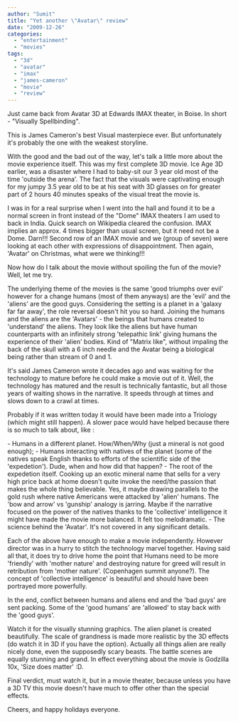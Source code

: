 ```yaml
---
author: "Sumit"
title: "Yet another \"Avatar\" review"
date: "2009-12-26"
categories: 
  - "entertainment"
  - "movies"
tags: 
  - "3d"
  - "avatar"
  - "imax"
  - "james-cameron"
  - "movie"
  - "review"
---
```


Just came back from Avatar 3D at Edwards IMAX theater, in Boise. In short - "Visually Spellbinding".

This is James Cameron's best Visual masterpiece ever. But unfortunately it's probably the one with the weakest storyline.

With the good and the bad out of the way, let's talk a little more about the movie experience itself. This was my first complete 3D movie. Ice Age 3D earlier, was a disaster where I had to baby-sit our 3 year old most of the time 'outside the arena'. The fact that the visuals were captivating enough for my jumpy 3.5 year old to be at his seat with 3D glasses on for greater part of 2 hours 40 minutes speaks of the visual treat the movie is.

I was in for a real surprise when I went into the hall and found it to be a normal screen in front instead of the "Dome" IMAX theaters I am used to back in India. Quick search on Wikipedia cleared the confusion. IMAX implies an approx. 4 times bigger than usual screen, but it need not be a Dome. Darn!!! Second row of an IMAX movie and we (group of seven) were looking at each other with expressions of disappointment. Then again, 'Avatar' on Christmas, what were we thinking!!!

Now how do I talk about the movie without spoiling the fun of the movie? Well, let me try.

The underlying theme of the movies is the same 'good triumphs over evil' however for a change humans (most of them anyways) are the 'evil' and the 'aliens' are the good guys. Considering the setting is a planet in a 'galaxy far far away', the role reversal doesn't hit you so hard. Joining the humans and the aliens are the 'Avatars' - the beings that humans created to 'understand' the aliens. They look like the aliens but have human counterparts with an infinitely strong 'telepathic link' giving humans the experience of their 'alien' bodies. Kind of "Matrix like", without impaling the back of the skull with a 6 inch needle and the Avatar being a biological being rather than stream of 0 and 1.

It's said James Cameron wrote it decades ago and was waiting for the technology to mature before he could make a movie out of it. Well, the technology has matured and the result is technically fantastic, but all those years of waiting shows in the narrative. It speeds through at times and slows down to a crawl at times.

Probably if it was written today it would have been made into a Triology (which might still happen). A slower pace would have helped because there is so much to talk about, like :

\- Humans in a different planet. How/When/Why (just a mineral is not good enough); - Humans interacting with natives of the planet (some of the natives speak English thanks to efforts of the scientific side of the 'expedetion'). Dude, when and how did that happen? - The root of the expedetion itself. Cooking up an exotic mineral name that sells for a very high price back at home doesn't quite invoke the need/the passion that makes the whole thing believable. Yes, it maybe drawing parallels to the gold rush where native Americans were attacked by 'alien' humans. The 'bow and arrow' vs 'gunship' analogy is jarring. Maybe if the narrative focused on the power of the natives thanks to the 'collective' intelligence it might have made the movie more balanced. It felt too melodramatic. - The science behind the 'Avatar'. It's not covered in any significant details.

Each of the above have enough to make a movie independently. However director was in a hurry to stitch the technology marvel together. Having said all that, it does try to drive home the point that Humans need to be more 'friendly' with 'mother nature' and destroying nature for greed will result in retribution from 'mother nature'. (Copenhagen summit anyone?). The concept of 'collective intelligence' is beautiful and should have been portrayed more powerfully.

In the end, conflict between humans and aliens end and the 'bad guys' are sent packing. Some of the 'good humans' are 'allowed' to stay back with the 'good guys'.

Watch it for the visually stunning graphics. The alien planet is created beautifully. The scale of grandness is made more realistic by the 3D effects (do watch it in 3D if you have the option). Actually all things alien are really nicely done, even the supposedly scary beasts. The battle scenes are equally stunning and grand. In effect everything about the movie is Godzilla 10x, 'Size does matter' :D.

Final verdict, must watch it, but in a movie theater, because unless you have a 3D TV this movie doesn't have much to offer other than the special effects.

Cheers, and happy holidays everyone.
